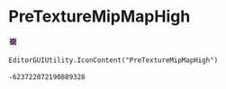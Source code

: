 # PreTextureMipMapHigh
![](/img/PreTextureMipMapHigh.png)

``` CSharp
EditorGUIUtility.IconContent("PreTextureMipMapHigh")
```
```
-623722872190889328
```
